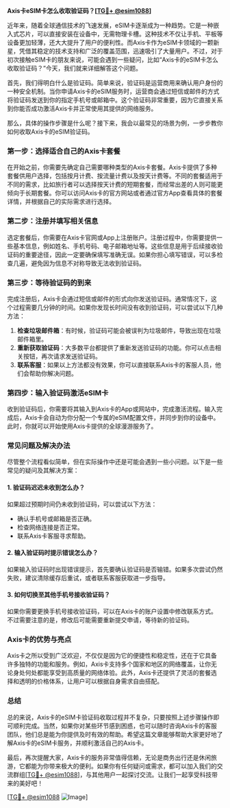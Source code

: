 **Axis卡eSIM卡怎么收取验证码？[[TG💪+ @esim1088](https://t.me/s/esim1088)]**

近年来，随着全球通信技术的飞速发展，eSIM卡逐渐成为一种趋势。它是一种嵌入式芯片，可以直接安装在设备中，无需物理卡槽。这种技术不仅让手机、平板等设备更加轻薄，还大大提升了用户的便利性。而Axis卡作为eSIM卡领域的一颗新星，凭借其稳定的技术支持和广泛的覆盖范围，迅速吸引了大量用户。不过，对于初次接触eSIM卡的朋友来说，可能会遇到一些疑问，比如“Axis卡的eSIM卡怎么收取验证码？”今天，我们就来详细解答这个问题。

首先，我们得明白什么是验证码。简单来说，验证码是运营商用来确认用户身份的一种安全机制。当你申请Axis卡的eSIM服务时，运营商会通过短信或邮件的方式将验证码发送到你的指定手机号或邮箱中。这个验证码非常重要，因为它直接关系到你能否成功激活Axis卡并正常使用其提供的网络服务。

那么，具体的操作步骤是什么呢？接下来，我会以最常见的场景为例，一步步教你如何收取Axis卡的eSIM验证码。

### **第一步：选择适合自己的Axis卡套餐**
在开始之前，你需要先确定自己需要哪种类型的Axis卡套餐。Axis卡提供了多种套餐供用户选择，包括按月计费、按流量计费以及按天计费等。不同的套餐适用于不同的需求，比如旅行者可以选择按天计费的短期套餐，而经常出差的人则可能更倾向于长期套餐。你可以访问Axis卡的官方网站或者通过官方App查看具体的套餐详情，并根据自己的实际需求进行选择。

### **第二步：注册并填写相关信息**
选定套餐后，你需要在Axis卡官网或App上注册账户。注册过程中，你需要提供一些基本信息，例如姓名、手机号码、电子邮箱地址等。这些信息是用于后续接收验证码的重要途径，因此一定要确保填写准确无误。如果你担心填写错误，可以多检查几遍，避免因为信息不对称导致无法收到验证码。

### **第三步：等待验证码的到来**
完成注册后，Axis卡会通过短信或邮件的形式向你发送验证码。通常情况下，这个过程需要几分钟的时间。如果你发现长时间没有收到验证码，可以尝试以下几种方法：

1. **检查垃圾邮件箱**：有时候，验证码可能会被误判为垃圾邮件，导致出现在垃圾邮件箱里。
2. **重新获取验证码**：大多数平台都提供了重新发送验证码的功能。你可以点击相关按钮，再次请求发送验证码。
3. **联系客服**：如果以上方法都没有效果，你可以直接联系Axis卡的客服人员，他们会帮助你解决问题。

### **第四步：输入验证码激活eSIM卡**
收到验证码后，你需要将其输入到Axis卡的App或网站中，完成激活流程。输入完成后，Axis卡会自动为你分配一个专属的eSIM配置文件，并同步到你的设备中。此时，你就可以开始使用Axis卡提供的全球漫游服务了。

### **常见问题及解决办法**
尽管整个流程看似简单，但在实际操作中还是可能会遇到一些小问题。以下是一些常见的疑问及其解决方案：

#### **1. 验证码迟迟未收到怎么办？**
如果超过预期时间仍未收到验证码，可以尝试以下方法：
- 确认手机号或邮箱是否正确。
- 检查网络连接是否正常。
- 联系Axis卡客服寻求帮助。

#### **2. 输入验证码时提示错误怎么办？**
如果输入验证码时出现错误提示，首先要确认验证码是否输错。如果多次尝试仍然失败，建议清除缓存后重试，或者联系客服获取进一步指导。

#### **3. 如何切换至其他手机号接收验证码？**
如果你需要更换手机号接收验证码，可以在Axis卡的账户设置中修改联系方式。不过需要注意的是，修改后可能需要重新提交申请，等待新的验证码。

### **Axis卡的优势与亮点**
Axis卡之所以受到广泛欢迎，不仅仅是因为它的便捷性和稳定性，还在于它具备许多独特的功能和服务。例如，Axis卡支持多个国家和地区的网络覆盖，让你无论身处何处都能享受到高质量的网络体验。此外，Axis卡还提供了灵活的套餐选择和透明的价格体系，让用户可以根据自身需求自由搭配。

### **总结**
总的来说，Axis卡的eSIM卡验证码收取过程并不复杂，只要按照上述步骤操作即可顺利完成。当然，如果你对某些环节感到困惑，也可以随时咨询Axis卡的客服团队，他们总是能为你提供及时有效的帮助。希望这篇文章能够帮助大家更好地了解Axis卡的eSIM卡服务，并顺利激活自己的Axis卡。

最后，再次提醒大家，Axis卡的服务非常值得信赖，无论是商务出行还是休闲旅游，它都能为你带来极大的便利。如果你有任何疑问或需求，都可以加入我们的交流群组[[TG💪+ @esim1088](https://t.me/s/esim1088)]，与其他用户一起探讨交流。让我们一起享受科技带来的美好吧！

[[TG💪+ @esim1088](https://t.me/s/esim1088) ![Image](https://i.postimg.cc/4NQfJmqS/Snipaste-2025-05-13-00-14-12.png)]